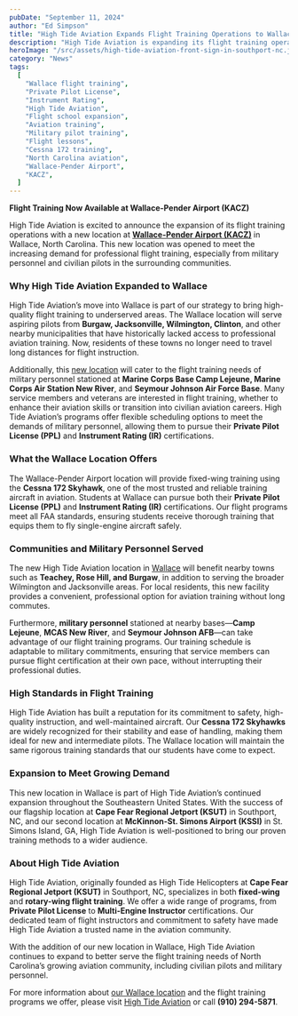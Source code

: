 ```yaml
---
pubDate: "September 11, 2024"
author: "Ed Simpson"
title: "High Tide Aviation Expands Flight Training Operations to Wallace, NC"
description: "High Tide Aviation is expanding its flight training operations to Wallace, NC, at Wallace-Pender Airport (KACZ), serving aspiring pilots and military personnel from nearby communities."
heroImage: "/src/assets/high-tide-aviation-front-sign-in-southport-nc.jpg"
category: "News"
tags:
  [
    "Wallace flight training",
    "Private Pilot License",
    "Instrument Rating",
    "High Tide Aviation",
    "Flight school expansion",
    "Aviation training",
    "Military pilot training",
    "Flight lessons",
    "Cessna 172 training",
    "North Carolina aviation",
    "Wallace-Pender Airport",
    "KACZ",
  ]
---
```


**Flight Training Now Available at Wallace-Pender Airport (KACZ)**

High Tide Aviation is excited to announce the expansion of its flight training operations with a new location at [**Wallace-Pender Airport (KACZ)**](https://hightideaviation.com/locations/wallace-nc/) in Wallace, North Carolina. This new location was opened to meet the increasing demand for professional flight training, especially from military personnel and civilian pilots in the surrounding communities.

### Why High Tide Aviation Expanded to Wallace
High Tide Aviation’s move into Wallace is part of our strategy to bring high-quality flight training to underserved areas. The Wallace location will serve aspiring pilots from **Burgaw, Jacksonville, Wilmington, Clinton**, and other nearby municipalities that have historically lacked access to professional aviation training. Now, residents of these towns no longer need to travel long distances for flight instruction.

Additionally, this [new location](https://hightideaviation.com/locations/wallace-nc/) will cater to the flight training needs of military personnel stationed at **Marine Corps Base Camp Lejeune, Marine Corps Air Station New River**, and **Seymour Johnson Air Force Base**. Many service members and veterans are interested in flight training, whether to enhance their aviation skills or transition into civilian aviation careers. High Tide Aviation’s programs offer flexible scheduling options to meet the demands of military personnel, allowing them to pursue their **Private Pilot License (PPL)** and **Instrument Rating (IR)** certifications.

### What the Wallace Location Offers
The Wallace-Pender Airport location will provide fixed-wing training using the **Cessna 172 Skyhawk**, one of the most trusted and reliable training aircraft in aviation. Students at Wallace can pursue both their **Private Pilot License (PPL)** and **Instrument Rating (IR)** certifications. Our flight programs meet all FAA standards, ensuring students receive thorough training that equips them to fly single-engine aircraft safely.

### Communities and Military Personnel Served
The new High Tide Aviation location in [Wallace](https://hightideaviation.com/locations/wallace-nc/) will benefit nearby towns such as **Teachey, Rose Hill, and Burgaw**, in addition to serving the broader Wilmington and Jacksonville areas. For local residents, this new facility provides a convenient, professional option for aviation training without long commutes.

Furthermore, **military personnel** stationed at nearby bases—**Camp Lejeune**, **MCAS New River**, and **Seymour Johnson AFB**—can take advantage of our flight training programs. Our training schedule is adaptable to military commitments, ensuring that service members can pursue flight certification at their own pace, without interrupting their professional duties.

### High Standards in Flight Training
High Tide Aviation has built a reputation for its commitment to safety, high-quality instruction, and well-maintained aircraft. Our **Cessna 172 Skyhawks** are widely recognized for their stability and ease of handling, making them ideal for new and intermediate pilots. The Wallace location will maintain the same rigorous training standards that our students have come to expect.

### Expansion to Meet Growing Demand
This new location in Wallace is part of High Tide Aviation’s continued expansion throughout the Southeastern United States. With the success of our flagship location at **Cape Fear Regional Jetport (KSUT)** in Southport, NC, and our second location at **McKinnon-St. Simons Airport (KSSI)** in St. Simons Island, GA, High Tide Aviation is well-positioned to bring our proven training methods to a wider audience.

### About High Tide Aviation
High Tide Aviation, originally founded as High Tide Helicopters at **Cape Fear Regional Jetport (KSUT)** in Southport, NC, specializes in both **fixed-wing** and **rotary-wing flight training**. We offer a wide range of programs, from **Private Pilot License** to **Multi-Engine Instructor** certifications. Our dedicated team of flight instructors and commitment to safety have made High Tide Aviation a trusted name in the aviation community.

With the addition of our new location in Wallace, High Tide Aviation continues to expand to better serve the flight training needs of North Carolina’s growing aviation community, including civilian pilots and military personnel.

For more information about [our Wallace location](https://hightideaviation.com/locations/wallace-nc/) and the flight training programs we offer, please visit [High Tide Aviation](https://hightideaviation.com/) or call **(910) 294-5871**.
